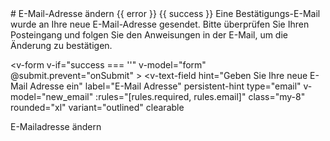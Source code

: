 <script setup>

    import { ref, onMounted, getCurrentInstance } from 'vue'
    import { createClient } from '@supabase/supabase-js'
    import BackBtn from '../components/BackBtn.vue';

    const instance = getCurrentInstance();
    const apikey = instance.appContext.config.globalProperties.$apikey;
    const url = instance.appContext.config.globalProperties.$url;

    const supabase = createClient(url, apikey)

    const form = ref(false)
    const new_email = ref('')
    const error = ref('')
    const success = ref('')
    const loading = ref(false)

    const rules = {
        required: value => !!value || 'Required.',
        counter: value => value.length <= 20 || 'Max 20 characters',
        email: value => {
        const pattern = /^(([^<>()[\]\\.,;:\s@"]+(\.[^<>()[\]\\.,;:\s@"]+)*)|(".+"))@((\[[0-9]{1,3}\.[0-9]{1,3}\.[0-9]{1,3}\.[0-9]{1,3}])|(([a-zA-Z\-0-9]+\.)+[a-zA-Z]{2,}))$/
        return pattern.test(value) || 'Invalid e-mail.'
        },
    }

    const onSubmit = async () => {
        if (!form.value) return
        loading.value = true
        // Logic to change the email
       
        const { data, error: apiError } = await supabase.auth.updateUser({
            email: new_email.value
        })
        if (apiError) {
            error.value = 'Error changing email: ' + apiError.message;
            success.value = '';
        } else {
            success.value = 'Email changed successfully';
            error.value = '';
        }
        loading.value = false
    };

    function required (v) {
        return !!v || 'Field is required'
    }

</script>

<BackBtn />
# E-Mail-Adresse ändern

<v-chip color="red" v-if="error" class="my-2">
    <span>{{ error }}</span>
</v-chip>
<v-chip color="green" v-if="success" class="my-2">
    <span>{{ success }}</span>
</v-chip>
<v-alert
    v-if="success !== ''"
    type="success"
    class="my-4"
>
    Eine Bestätigungs-E-Mail wurde an Ihre neue E-Mail-Adresse gesendet. Bitte überprüfen Sie Ihren Posteingang und folgen Sie den Anweisungen in der E-Mail, um die Änderung zu bestätigen.
</v-alert>

<v-form
    v-if="success === ''"
        v-model="form"
        @submit.prevent="onSubmit"
      >
<v-text-field
    hint="Geben Sie Ihre neue E-Mail Adresse ein"
    label="E-Mail Adresse"
    persistent-hint
    type="email"
    v-model="new_email"
    :rules="[rules.required, rules.email]"
    class="my-8"
    rounded="xl"
    variant="outlined"
    clearable
></v-text-field>
<v-btn type="submit" :disabled="!form" :loading="loading" rounded="xl" color="primary"  class="my-3">
    E-Mailadresse ändern
</v-btn>
</v-form>


